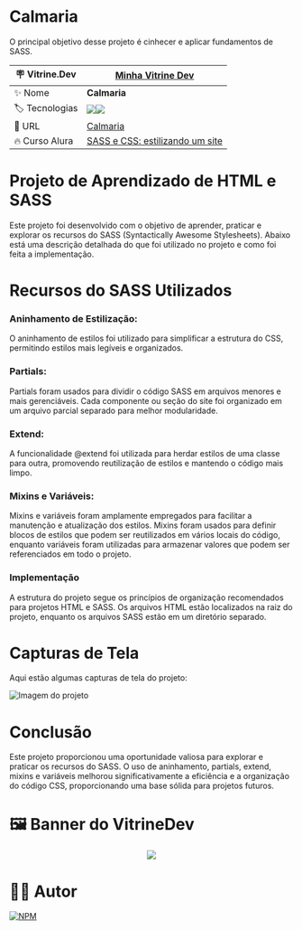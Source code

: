 # Calmaria

O principal objetivo desse projeto é cinhecer e aplicar fundamentos de SASS.

| :placard: Vitrine.Dev |  [Minha Vitrine Dev](https://cursos.alura.com.br/vitrinedev/danielbarreto)   |
| -------------  | --- |
| :sparkles: Nome        | **Calmaria**
| :label: Tecnologias | <img src="https://img.shields.io/badge/HTML5-E34F26?style=for-the-badge&logo=html5&logoColor=white"><img src="https://img.shields.io/badge/Sass-CC6699?style=for-the-badge&logo=sass&logoColor=white">
| :rocket: URL         | [Calmaria]()
| :fire: Curso Alura     | [SASS e CSS: estilizando um site](https://cursos.alura.com.br/course/sass-css-estilizando-site)

# Projeto de Aprendizado de HTML e SASS

Este projeto foi desenvolvido com o objetivo de aprender, praticar e explorar os recursos do SASS (Syntactically Awesome Stylesheets). Abaixo está uma descrição detalhada do que foi utilizado no projeto e como foi feita a implementação.

# Recursos do SASS Utilizados

### Aninhamento de Estilização:
O aninhamento de estilos foi utilizado para simplificar a estrutura do CSS, permitindo estilos mais legíveis e organizados.

### Partials:
Partials foram usados para dividir o código SASS em arquivos menores e mais gerenciáveis. Cada componente ou seção do site foi organizado em um arquivo parcial separado para melhor modularidade.

### Extend:
A funcionalidade @extend foi utilizada para herdar estilos de uma classe para outra, promovendo reutilização de estilos e mantendo o código mais limpo.

### Mixins e Variáveis:
Mixins e variáveis foram amplamente empregados para facilitar a manutenção e atualização dos estilos. Mixins foram usados para definir blocos de estilos que podem ser reutilizados em vários locais do código, enquanto variáveis foram utilizadas para armazenar valores que podem ser referenciados em todo o projeto.

### Implementação
A estrutura do projeto segue os princípios de organização recomendados para projetos HTML e SASS. Os arquivos HTML estão localizados na raiz do projeto, enquanto os arquivos SASS estão em um diretório separado.

# Capturas de Tela
Aqui estão algumas capturas de tela do projeto:

![Imagem do projeto](imagens/exemplo.png)

# Conclusão
Este projeto proporcionou uma oportunidade valiosa para explorar e praticar os recursos do SASS. O uso de aninhamento, partials, extend, mixins e variáveis melhorou significativamente a eficiência e a organização do código CSS, proporcionando uma base sólida para projetos futuros.

# 🖼️ Banner do VitrineDev
<div align="center">
<img src="#vitrinedev">
</div>

# 🙋‍♂️ Autor

[![NPM](https://img.shields.io/npm/l/react)](https://github.com/DanielBarret0/codeChella/blob/main/LICENSE.md) 
